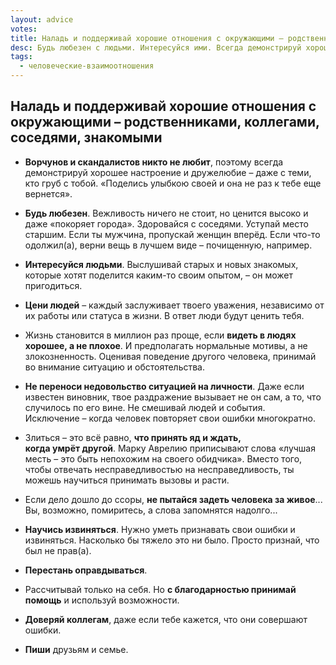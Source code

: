 ```yaml
---
layout: advice
votes:
title: Наладь и поддерживай хорошие отношения с окружающими – родственниками, коллегами, соседями, знакомыми
desc: Будь любезен с людьми. Интересуйся ими. Всегда демонстрируй хорошее настроение и дружелюбие.
tags:
  - человеческие-взаимоотношения
---
```


## Наладь и поддерживай хорошие отношения с окружающими – родственниками, коллегами, соседями, знакомыми

- **Ворчунов и скандалистов никто не любит**, поэтому всегда демонстрируй хорошее настроение и дружелюбие – даже с теми, кто груб с тобой. «Поделись улыбкою своей и она не раз к тебе еще вернется».

- **Будь любезен**. Вежливость ничего не стоит, но ценится высоко и даже «покоряет города». Здоровайся с соседями. Уступай место старшим. Если ты мужчина, пропускай женщин вперёд. Если что-то одолжил(а), верни вещь в лучшем виде – почищенную, например.

- **Интересуйся людьми**. Выслушивай старых и новых знакомых, которые хотят поделится каким-то своим опытом, – он может пригодиться.

- **Цени людей** – каждый заслуживает твоего уважения, независимо от их работы или статуса в жизни. В ответ люди будут ценить тебя.

- Жизнь становится в миллион раз проще, если **видеть в людях хорошее, а не плохое**. И предполагать нормальные мотивы, а не злокозненность. Оценивая поведение другого человека, принимай во внимание ситуацию и обстоятельства.

- **Не переноси недовольство ситуацией на личности**. Даже если известен виновник, твое раздражение вызывает не он сам, а то, что случилось по его вине. Не смешивай людей и события. Исключение – когда человек повторяет свои ошибки многократно.

- Злиться – это всё равно, **что принять яд и ждать, когда умрёт другой**. Марку Аврелию приписывают слова «лучшая месть – это быть непохожим на своего обидчика». Вместо того, чтобы отвечать несправедливостью на несправедливость, ты можешь научиться принимать вызовы и расти.

- Если дело дошло до ссоры, **не пытайся задеть человека за живое**... Вы, возможно, помиритесь, а слова запомнятся надолго...

- **Научись извиняться**. Нужно уметь признавать свои ошибки и извиняться. Насколько бы тяжело это ни было. Просто признай, что был не прав(а).

- **Перестань оправдываться**.

- Рассчитывай только на себя. Но **с благодарностью принимай помощь** и используй возможности.

- **Доверяй коллегам**, даже если тебе кажется, что они совершают ошибки.

- **Пиши** друзьям и семье.
